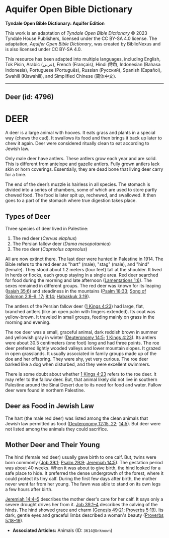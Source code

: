 # Aquifer Open Bible Dictionary

**Tyndale Open Bible Dictionary: Aquifer Edition**

This work is an adaptation of *Tyndale Open Bible Dictionary* © 2023 Tyndale House Publishers, licensed under the CC BY\-SA 4\.0 license. The adaptation, *Aquifer Open Bible Dictionary*, was created by BiblioNexus and is also licensed under CC BY\-SA 4\.0\.

This resource has been adapted into multiple languages, including English, Tok Pisin, Arabic (عربي), French (Français), Hindi (हिंदी), Indonesian (Bahasa Indonesia), Portuguese (Português), Russian (Русский), Spanish (Español), Swahili (Kiswahili), and Simplified Chinese (简体中文).



--------------------------------

## Deer (id: 4796)

DEER
====

A deer is a large animal with hooves. It eats grass and plants in a special way (chews the cud). It swallows its food and then brings it back up later to chew it again. Deer were considered ritually clean to eat according to Jewish law.

Only male deer have antlers. These antlers grow each year and are solid. This is different from antelope and gazelle antlers. Fully grown antlers lack skin or horn coverings. Essentially, they are dead bone that living deer carry for a time.

The end of the deer’s muzzle is hairless in all species. The stomach is divided into a series of chambers, some of which are used to store partly chewed food. The food is later spit up, rechewed, and swallowed. It then goes to a part of the stomach where true digestion takes place.

Types of Deer
-------------

Three species of deer lived in Palestine: 

1. The red deer (*Cervus elaphus*)
2. The Persian fallow deer (*Dama mesopotamica*)
3. The roe deer (*Capreolus capreolus*)

All are now extinct there. The last deer were hunted in Palestine in 1914\. The Bible refers to the red deer as "hart" (male), "stag" (male), and "hind" (female). They stood about 1\.2 meters (four feet) tall at the shoulder. It lived in herds or flocks, each group staying in a single area. Red deer searched for food during the morning and late afternoon ([Lamentations 1:6](https://ref.ly/Lam1:6)). The sexes remained in different groups. The red deer was known for its leaping ([Isaiah 35:6](https://ref.ly/Isa35:6)) and steadiness in the mountains ([Psalm 18:33](https://ref.ly/Ps18:33); [Song of Solomon 2:8–9, 17](https://ref.ly/Song2:8-Song2:9,Song2:17); [8:14](https://ref.ly/Song8:14); [Habakkuk 3:19](https://ref.ly/Hab3:19)).

The antlers of the Persian fallow deer ([1 Kings 4:23](https://ref.ly/1Kgs4:23)) had large, flat, branched antlers (like an open palm with fingers extended). Its coat was yellow\-brown. It traveled in small groups, feeding mainly on grass in the morning and evening.

The roe deer was a small, graceful animal, dark reddish brown in summer and yellowish gray in winter ([Deuteronomy 14:5](https://ref.ly/Deut14:5); [1 Kings 4:23](https://ref.ly/1Kgs4:23)). Its antlers were about 30\.5 centimeters (one foot) long and had three points. The roe deer preferred lightly wooded valleys and lower mountain slopes. It grazed in open grasslands. It usually associated in family groups made up of the doe and her offspring. They were shy, yet very curious. The roe deer barked like a dog when disturbed, and they were excellent swimmers.

There is some doubt about whether [1 Kings 4:23](https://ref.ly/1Kgs4:23) refers to the roe deer. It may refer to the fallow deer. But, that animal likely did not live in southern Palestine around the Sinai Desert due to its need for food and water. Fallow deer were found in northern Palestine. 

Deer as Food in Jewish Law
--------------------------

The hart (the male red deer) was listed among the clean animals that Jewish law permitted as food ([Deuteronomy 12:15, 22](https://ref.ly/Deut12:15,Deut12:22); [14:5](https://ref.ly/Deut14:5)). But deer were not listed among the animals they could sacrifice. 

Mother Deer and Their Young
---------------------------

The hind (female red deer) usually gave birth to one calf. But, twins were born commonly ([Job 39:1](https://ref.ly/Job39:1); [Psalm 29:9](https://ref.ly/Ps29:9); [Jeremiah 14:5](https://ref.ly/Jer14:5)). The gestation period was about 40 weeks. When it was about to give birth, the hind looked for a safe place to hide. It preferred the dense undergrowth of the forest, where it could protect its tiny calf. During the first few days after birth, the mother never went far from her young. The fawn was able to stand on its own legs a few hours after birth.

[Jeremiah 14:4–5](https://ref.ly/Jer14:4-Jer14:5) describes the mother deer's care for her calf. It says only a severe drought drives her from it. [Job 39:1–4](https://ref.ly/Job39:1-Job39:4) describes the calving of the hinds. The hind showed grace and charm ([Genesis 49:21](https://ref.ly/Gen49:21); [Proverbs 5:19](https://ref.ly/Prov5:19)). Its dark, gentle eyes and graceful limbs described a woman's beauty ([Proverbs 5:18–19](https://ref.ly/Prov5:18-Prov5:19)).

* **Associated Articles:** Animals (ID: `3614@Unknown`)

